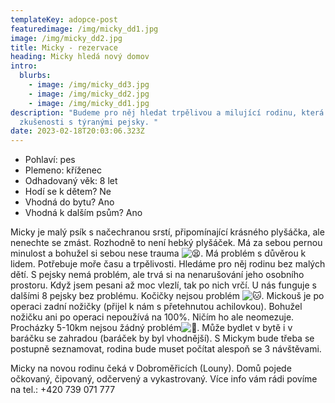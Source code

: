 ```yaml
---
templateKey: adopce-post
featuredimage: /img/micky_dd1.jpg
image: /img/micky_dd2.jpg
title: Micky - rezervace
heading: Micky hledá nový domov
intro:
  blurbs:
    - image: /img/micky_dd3.jpg
    - image: /img/micky_dd2.jpg
    - image: /img/micky_dd1.jpg
description: "Budeme pro něj hledat trpělivou a milující rodinu, která má
  zkušenosti s týranými pejsky. "
date: 2023-02-18T20:03:06.323Z
---
```

* Pohlaví: pes
* Plemeno: kříženec
* Odhadovaný věk: 8 let
* Hodí se k dětem? Ne
* Vhodná do bytu? Ano
* Vhodná k dalším psům? Ano

Micky je malý psík s načechranou srstí, připomínající krásného plyšáčka, ale nenechte se zmást. Rozhodně to není hebký plyšáček. Má za sebou pernou minulost a bohužel si sebou nese trauma ![😫](https://static.xx.fbcdn.net/images/emoji.php/v9/t3e/1/16/1f62b.png). Má problém s důvěrou k lidem. Potřebuje moře času a trpělivosti. Hledáme pro něj rodinu bez malých dětí. S pejsky nemá problém, ale trvá si na nenarušování jeho osobního prostoru. Když jsem pesani až moc vlezlí, tak po nich vrčí. U nás funguje s dalšími 8 pejsky bez problému. Kočičky nejsou problém ![🐱](https://static.xx.fbcdn.net/images/emoji.php/v9/taa/1/16/1f431.png). Mickouš je po operaci zadní nožičky (přijel k nám s přetehnutou achilovkou). Bohužel nožičku ani po operaci nepoužívá na 100%. Ničím ho ale neomezuje. Procházky 5-10km nejsou žádný problém![🥰](https://static.xx.fbcdn.net/images/emoji.php/v9/tea/1/16/1f970.png). Může bydlet v bytě i v baráčku se zahradou (baráček by byl vhodnější). S Mickym bude třeba se postupně seznamovat, rodina bude muset počítat alespoň se 3 návštěvami. 

Micky na novou rodinu čeká v Dobroměřicích (Louny). Domů pojede očkovaný, čipovaný, odčervený a vykastrovaný. Více info vám rádi povíme na tel.: +420 739 071 777